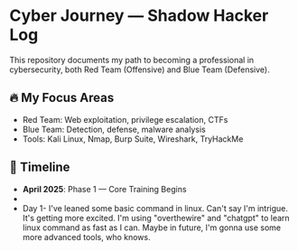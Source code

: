 # Cyber Journey — Shadow Hacker Log

This repository documents my path to becoming a professional in cybersecurity, both Red Team (Offensive) and Blue Team (Defensive).

## 🔥 My Focus Areas
- Red Team: Web exploitation, privilege escalation, CTFs
- Blue Team: Detection, defense, malware analysis
- Tools: Kali Linux, Nmap, Burp Suite, Wireshark, TryHackMe

## 📅 Timeline
- **April 2025**: Phase 1 — Core Training Begins
- 
- Day 1- I've leaned some basic command in linux. Can't say I'm intrigue. It's getting more excited. I'm using "overthewire" and "chatgpt" to learn linux command as fast as I can. Maybe in future,
  I'm gonna use some more advanced tools, who knows.
